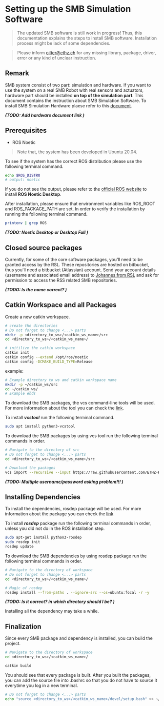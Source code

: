 
# Setting up the SMB Simulation Software
> The updated SMB software is still work in progress! Thus, this documentation explains the steps to install SMB software. Installation process might be lack of some dependencies. 

> Please inform oilter@ethz.ch for any missing library, package, driver, error or any kind of unclear instruction.

## Remark

SMB system consist of two part: simulation and hardware. If you want to use the system on a real SMB Robot with real sensors and actuators, hardware part should be installed **on top of the simulation part**. This document contains the instruction about SMB Simulation Software. To install SMB Simulation Hardware plaese refer to this [document](installation_wh.md). 

***(TODO: Add hardware document link )***


## Prerequisites
- ROS Noetic
> Note that, the system has been developed in Ubuntu 20.04.

To see if the system has the correct ROS distribution please use the following terminal command. 

```bash
echo $ROS_DISTRO
# output: noetic
```
If you do not see the output, please refer to the [official ROS website](http://wiki.ros.org/noetic/Installation/Ubuntu) to install **ROS Noetic Desktop**. 

After installation, please ensure that environment variables like ROS_ROOT and ROS_PACKAGE_PATH are set. In order to verify the installation by running the following terminal command.

```bash
printenv | grep ROS
```
***(TODO: Noetic Desktop or Desktop Full )***

## Closed source packages

Currently, for some of the core software packages, you'll need to be granted access by the RSL. These repositories are hosted on bitbucket, thus you'll need a bitbucket (Atlassian) account. 
Send your account details (username and associated email address) to [Johannes from RSL](https://rsl.ethz.ch/the-lab/people/person-detail.MjU0MDk1.TGlzdC8yNDQyLC0xNDI1MTk1NzM1.html) and ask for permission to access the RSS related SMB repositories.

***(TODO: Is the name correct? )***

## Catkin Workspace and all Packages

Create a new catkin workspace.

```bash
# create the directories
# Do not forget to change <...> parts
mkdir -p <directory_to_ws>/<catkin_ws_name>/src
cd <directory_to_ws>/<catkin_ws_name>/

# initilize the catkin workspace
catkin init
catkin config --extend /opt/ros/noetic
catkin config -DCMAKE_BUILD_TYPE=Release


```
example: 

```bash
# Example directory to ws and catkin workspace name
mkdir -p ~/catkin_ws/src
cd ~/catkin_ws/
# Example ends
```
To download the SMB packages, the vcs command-line tools will be used. For more information about the tool you can check the [link](http://wiki.ros.org/vcstool).

To install ***vcstool*** run the following terminal command.

```bash
sudo apt install python3-vcstool
```
To download the SMB packages by using vcs tool run the following terminal commands in order. 

```bash
# Navigate to the directory of src
# Do not forget to change <...> parts
cd <directory_to_ws>/<catkin_ws_name>/src

# Download the packages
vcs import --recursive --input https://raw.githubusercontent.com/ETHZ-RobotX/smb_dev/refactor/purging/smb.repos .

```

***(TODO: Multiple username/password asking problem!!! )***

## Installing Dependencies

To install the dependencies, rosdep package will be used. For more information about the package you can check the [link](https://docs.ros.org/en/independent/api/rosdep/html/)

To install ***rosdep*** package run the following terminal commands in order, unless you did not do in the ROS installation step.

```bash
sudo apt-get install python3-rosdep
sudo rosdep init
rosdep update
```

To download the SMB dependencies by using rosdep package run the following terminal commands in order. 
```bash
# Navigate to the directory of workspace
# Do not forget to change <...> parts
cd <directory_to_ws>/<catkin_ws_name>/

# Magic of rosdep
rosdep install --from-paths . --ignore-src --os=ubuntu:focal -r -y
```
***(TODO: Is it correct? in which directory should I be?  )***

Installing all the dependency may take a while. 

## Finalization
Since every SMB package and dependency is installed, you can build the project.
```bash
# Navigate to the directory of workspace
cd <directory_to_ws>/<catkin_ws_name>/

catkin build
```

You should see that every package is built.
After you built the packages, you can add the source file into .bashrc so that you do not have to source it everytime you log in a new terminal. 

```bash
# Do not forget to change <...> parts
echo "source <directory_to_ws>/<catkin_ws_name>/devel/setup.bash" >> ~/.bashrc
```